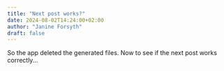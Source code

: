 ```yaml
---
title: "Next post works?"
date: 2024-08-02T14:24:00+02:00
author: "Janine Forsyth"
draft: false
---
```


<p>So the app deleted the generated files. Now to see if the next post works correctly...</p>